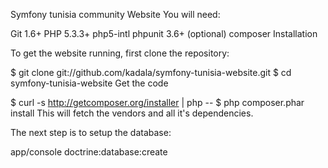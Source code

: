 Symfony tunisia community Website
You will need:

Git 1.6+
PHP 5.3.3+
php5-intl
phpunit 3.6+ (optional)
composer
Installation

To get the website running, first clone the repository:

$ git clone git://github.com/kadala/symfony-tunisia-website.git
$ cd symfony-tunisia-website
Get the code

$ curl -s http://getcomposer.org/installer | php --
$ php composer.phar install
This will fetch the vendors and all it's dependencies.

The next step is to setup the database:

app/console doctrine:database:create

